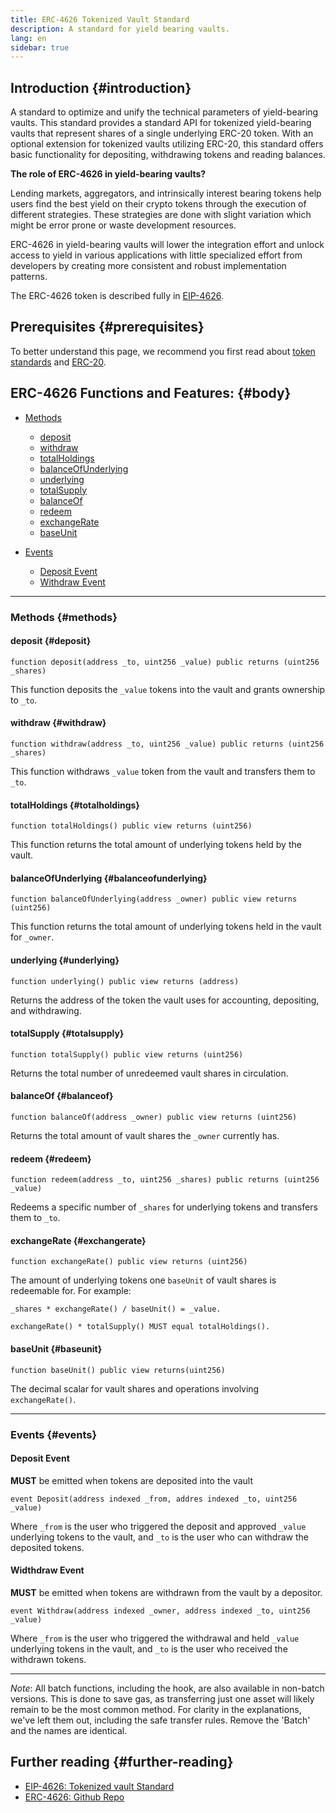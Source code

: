 ```yaml
---
title: ERC-4626 Tokenized Vault Standard
description: A standard for yield bearing vaults.
lang: en
sidebar: true
---
```


## Introduction {#introduction}

A standard to optimize and unify the technical parameters of yield-bearing vaults. This standard provides a standard API for tokenized yield-bearing vaults that represent shares of a single underlying ERC-20 token.
With an optional extension for tokenized vaults utilizing ERC-20, this standard offers basic functionality for depositing, withdrawing tokens and reading balances.

**The role of ERC-4626 in yield-bearing vaults?**

Lending markets, aggregators, and intrinsically interest bearing tokens help users find the best yield on their crypto tokens through the execution of different strategies.
These strategies are done with slight variation which might be error prone or waste development resources.

ERC-4626 in yield-bearing vaults will lower the integration effort and unlock access to yield in various applications with little specialized effort from developers by creating more consistent and robust implementation patterns.

The ERC-4626 token is described fully in [EIP-4626](https://eips.ethereum.org/EIPS/eip-4626).

## Prerequisites {#prerequisites}

To better understand this page, we recommend you first read about [token standards](/developers/docs/standards/tokens/) and [ERC-20](/developers/docs/standards/tokens/erc-20/).

## ERC-4626 Functions and Features: {#body}
- [Methods](#methods)
  - [deposit](#deposit)
  - [withdraw](#withdraw)
  - [totalHoldings](#totalholdings)
  - [balanceOfUnderlying](#balanceofunderlying)
  - [underlying](#underlying)
  - [totalSupply](#totalsupply)
  - [balanceOf](#balanceof)
  - [redeem](#redeem)
  - [exchangeRate](#exchangerate)
  - [baseUnit](#baseunit)

- [Events](#events)
  - [Deposit Event](#deposit_event)
  - [Withdraw Event](#withdraw_event)


---
### Methods {#methods}
#### deposit {#deposit}
```solidity
function deposit(address _to, uint256 _value) public returns (uint256 _shares)
```
This function deposits the `_value` tokens into the vault and grants ownership to `_to`.

#### withdraw {#withdraw}
```solidity
function withdraw(address _to, uint256 _value) public returns (uint256 _shares)
```
This function withdraws `_value` token from the vault and transfers them to `_to`.

#### totalHoldings {#totalholdings}
```solidity
function totalHoldings() public view returns (uint256)
```
This function returns the total amount of underlying tokens held by the vault.

#### balanceOfUnderlying {#balanceofunderlying}
```solidity
function balanceOfUnderlying(address _owner) public view returns (uint256)
```
This function returns the total amount of underlying tokens held in the vault for `_owner`.

#### underlying {#underlying}
```solidity
function underlying() public view returns (address)
```
Returns the address of the token the vault uses for accounting, depositing, and withdrawing.

#### totalSupply {#totalsupply}
```solidity
function totalSupply() public view returns (uint256)
```
Returns the total number of unredeemed vault shares in circulation.

#### balanceOf {#balanceof}
```solidity
function balanceOf(address _owner) public view returns (uint256)
```
Returns the total amount of vault shares the `_owner` currently has.

#### redeem {#redeem}
```solidity
function redeem(address _to, uint256 _shares) public returns (uint256 _value)
```
Redeems a specific number of `_shares` for underlying tokens and transfers them to `_to`.

#### exchangeRate {#exchangerate}
```solidity
function exchangeRate() public view returns (uint256)
```
The amount of underlying tokens one `baseUnit` of vault shares is redeemable for. For example:
```solidity
_shares * exchangeRate() / baseUnit() = _value.
```

```solidity
exchangeRate() * totalSupply() MUST equal totalHoldings().
```

#### baseUnit {#baseunit}
```solidity
function baseUnit() public view returns(uint256)
```
The decimal scalar for vault shares and operations involving `exchangeRate()`.


---
### Events {#events}
#### Deposit Event
**MUST** be emitted when tokens are deposited into the vault
```solidity
event Deposit(address indexed _from, addres indexed _to, uint256 _value)
```

Where `_from` is the user who triggered the deposit and approved `_value` underlying tokens to the vault, and `_to` is the user who can withdraw the deposited tokens.

#### Widthdraw Event
**MUST** be emitted when tokens are withdrawn from the vault by a depositor.
```solidity
event Withdraw(address indexed _owner, address indexed _to, uint256 _value)
```
Where `_from` is the user who triggered the withdrawal and held `_value` underlying tokens in the vault, and `_to` is the user who received the withdrawn tokens.

---
_Note_: All batch functions, including the hook, are also available in non-batch versions. This is done to save gas, as transferring just one asset will likely remain to be the most common method. For clarity in the explanations, we've left them out, including the safe transfer rules. Remove the 'Batch' and the names are identical.

## Further reading {#further-reading}

- [EIP-4626: Tokenized vault Standard](https://eips.ethereum.org/EIPS/eip-4626)
- [ERC-4626: Github Repo](https://github.com/Rari-Capital/solmate/blob/main/src/mixins/ERC4626.sol)
